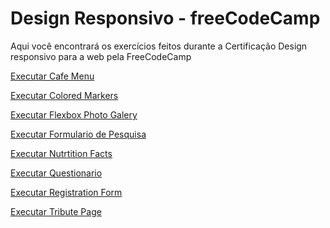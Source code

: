 # Design Responsivo - freeCodeCamp
Aqui você encontrará os exercícios feitos durante a Certificação Design responsivo para a web pela FreeCodeCamp


<a href="https://g4breela.github.io/free-code-camp/" target="_blank"> Executar Cafe Menu </a>

<a href="https://g4breela.github.io/free-code-camp/" target="_blank"> Executar Colored Markers </a>

<a href="https://g4breela.github.io/free-code-camp/" target="_blank"> Executar Flexbox Photo Galery </a>

<a href="https://g4breela.github.io/free-code-camp/" target="_blank"> Executar Formulario de Pesquisa </a>

<a href="https://g4breela.github.io/free-code-camp/" target="_blank"> Executar Nutrtition Facts </a>

<a href="https://g4breela.github.io/free-code-camp/" target="_blank"> Executar Questionario </a>

<a href="https://g4breela.github.io/free-code-camp/" target="_blank"> Executar Registration Form </a>

<a href="https://g4breela.github.io/free-code-camp/" target="_blank"> Executar Tribute Page </a>

